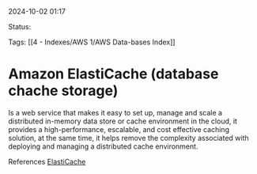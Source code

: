 2024-10-02 01:17

Status:

Tags:
[[4 - Indexes/AWS 1/AWS Data-bases Index]]

# Amazon ElastiCache (database chache storage)

Is a web service that makes it easy to set up, manage and scale a distributed in-memory data store or cache environment in the cloud, it provides a high-performance, escalable, and cost effective caching solution, at the same time, it helps remove the complexity associated with deploying and managing a distributed cache environment.




References 
[ElastiCache](https://docs.aws.amazon.com/AmazonElastiCache/latest/red-ug/WhatIs.html)